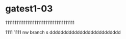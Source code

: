 # gatest1-03
11111111111111111111111111111111111111

1111
1111
 nw branch
s
dddddddddddddddddddddddddd

